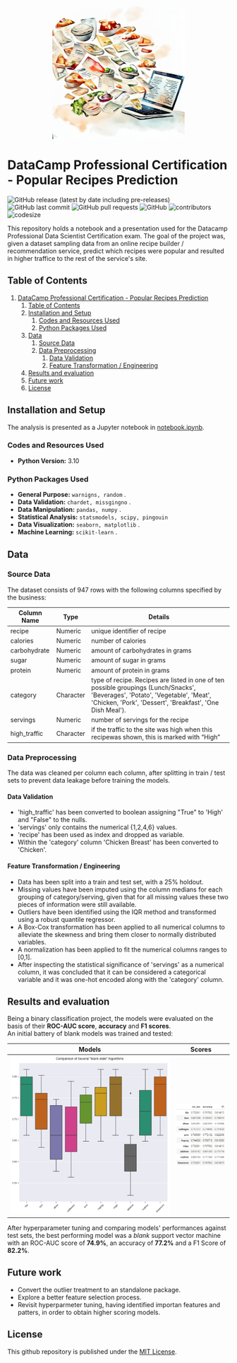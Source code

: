  <!-- ![Cover](presentation/cover.jpg | width=300px) -->
<p align="center">
    <img src="presentation/cover.jpg" width="300">
</p>

# DataCamp Professional Certification - Popular Recipes Prediction

![GitHub release (latest by date including pre-releases)](https://img.shields.io/github/v/release/Ocanamat/2023-DataCamp-Certification---Recipe-Traffic?include_prereleases)
![GitHub last commit](https://img.shields.io/github/last-commit/Ocanamat/2023-DataCamp-Certification---Recipe-Traffic)
![GitHub pull requests](https://img.shields.io/github/issues-pr/Ocanamat/2023-DataCamp-Certification---Recipe-Traffic)
![GitHub](https://img.shields.io/github/license/Ocanamat/2023-DataCamp-Certification---Recipe-Traffic)
![contributors](https://img.shields.io/github/contributors/Ocanamat/2023-DataCamp-Certification---Recipe-Traffic) 
![codesize](https://img.shields.io/github/languages/code-size/Ocanamat/2023-DataCamp-Certification---Recipe-Traffic) 

This repository holds a notebook and a presentation used for the Datacamp Professional Data Scientist Certification exam. The goal of the project was, given a dataset sampling data from an online recipe builder / recommendation service, predict which recipes were popular and resulted in higher traffice to the rest of the service's site.  

## Table of Contents

1. [DataCamp Professional Certification - Popular Recipes Prediction](#datacamp-professional-certification---popular-recipes-prediction)
   1. [Table of Contents](#table-of-contents)
   2. [Installation and Setup](#installation-and-setup)
      1. [Codes and Resources Used](#codes-and-resources-used)
      2. [Python Packages Used](#python-packages-used)
   3. [Data](#data)
      1. [Source Data](#source-data)
      2. [Data Preprocessing](#data-preprocessing)
         1. [Data Validation](#data-validation)
         2. [Feature Transformation / Engineering](#feature-transformation--engineering)
   4. [Results and evaluation](#results-and-evaluation)
   5. [Future work](#future-work)
   6. [License](#license)

## Installation and Setup
The analysis is presented as a Jupyter notebook in [notebook.ipynb](notebook.ipynb).

### Codes and Resources Used
- **Python Version:** 3.10

### Python Packages Used

- **General Purpose:** `warnigns, random` .
- **Data Validation:**  `chardet, missgingno` .
- **Data Manipulation:** `pandas, numpy` .
- **Statistical Analysis:** `statsmodels, scipy, pingouin`
- **Data Visualization:** `seaborn, matplotlib` .
- **Machine Learning:** `scikit-learn` .

## Data

### Source Data
The dataset consists of 947 rows with the following columns specified by the business:

 | Column Name  | Type      | Details                                                                                                                                                                                        |
 | ------------ | --------- | ---------------------------------------------------------------------------------------------------------------------------------------------------------------------------------------------- |
 | recipe       | Numeric   | unique identifier of recipe                                                                                                                                                                    |
 | calories     | Numeric   | number of calories                                                                                                                                                                             |
 | carbohydrate | Numeric   | amount of carbohydrates in grams                                                                                                                                                               |
 | sugar        | Numeric   | amount of sugar in grams                                                                                                                                                                       |
 | protein      | Numeric   | amount of protein in grams                                                                                                                                                                     |
 | category     | Character | type of recipe. Recipes are listed in one of ten possible groupings (Lunch/Snacks', 'Beverages',  'Potato', 'Vegetable', 'Meat', 'Chicken,  'Pork',  'Dessert', 'Breakfast', 'One Dish Meal'). |
 | servings     | Numeric   | number of servings for the recipe                                                                                                                                                              |
 | high_traffic | Character | if the traffic to the site was high when this recipewas shown, this is marked with “High”                                                                                                      |

### Data Preprocessing

The data was cleaned per column each column, after splitting in train / test sets to prevent data leakage before training the models.

#### Data Validation

- 'high_traffic' has been converted to boolean assigning "True" to 'High' and "False" to the nulls.  
- 'servings' only contains the numerical {1,2,4,6} values.  
- 'recipe' has been used as index and dropped as variable.  
- Within the 'category' column 'Chicken Breast' has been converted to 'Chicken'.  

#### Feature Transformation / Engineering
  
- Data has been split into a train and test set, with a 25% holdout.  
- Missing values have been imputed using the column medians for each grouping of category/serving, given that for all missing values these two pieces of information were still available.
- Outliers have been identified using the IQR method and transformed using a robust quantile regressor.
- A Box-Cox transformation has been applied to all numerical columns to alleviate the skewness and bring them closer to normally distributed variables.
- A normalization has been applied to fit the numerical columns ranges to [0,1].
- After inspecting the statistical significance of 'servings' as a numerical column, it was concluded that it can be considered a categorical variable and it was one-hot encoded along with the 'category' column.

## Results and evaluation
Being a binary classification project, the models were evaluated on the basis of their **ROC-AUC score**, **accuracy** and **F1 scores**.  
An initial battery of blank models was trained and tested: 


|               Models               |                     Scores                      |
| :--------------------------------: | :---------------------------------------------: |
| ![models](presentation/models.png) | ![model_scores](presentation/models_scores.png) |

After hyperparameter tuning and comparing models' performances against test sets, the best performing model was a *blank* support vector machine with an ROC-AUC score of **74.9%**, an accuracy of  **77.2%** and a F1 Score of **82.2%**. 

## Future work
- Convert the outlier treatment to an standalone package.
- Explore a better feature selection process.
- Revisit hyperparmeter tuning, having identified importan features and patters, in order to obtain higher scoring models.

## License
This github repository is published under the [MIT License](https://opensource.org/license/mit/).
